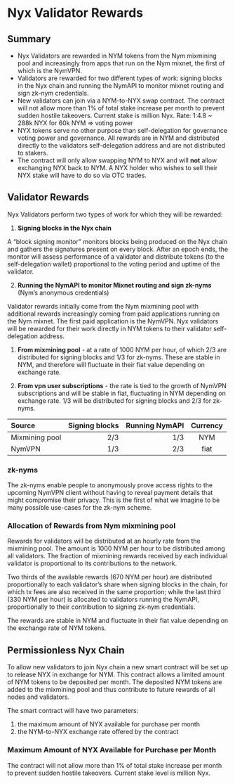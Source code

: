 # Nyx Validator Rewards

## Summary

* Nyx Validators are rewarded in NYM tokens from the Nym mixmining pool and increasingly from apps that run on the Nym mixnet, the first of which is the NymVPN.
* Validators are rewarded for two different types of work: signing blocks in the Nyx chain and running the NymAPI to monitor mixnet routing and sign zk-nym credentials.
* New validators can join via a NYM-to-NYX swap contract. The contract will not allow more than 1% of total stake increase per month to prevent sudden hostile takeovers. Current stake is <!-- cmdrun ../scripts/nyx-total-stake.sh --> million Nyx. Rate: 1:4.8 ~ 288k NYX for 60k NYM => <!-- cmdrun ../scripts/nyx-percent-stake.sh --> voting power
* NYX tokens serve no other purpose than self-delegation for governance voting power and governance. All rewards are in NYM and distributed directly to the validators self-delegation address and are not distributed to stakers.
* The contract will only allow swapping NYM to NYX and will **not** allow exchanging NYX back to NYM. A NYX holder who wishes to sell their NYX stake will have to do so via OTC trades.

## Validator Rewards

Nyx Validators perform two types of work for which they will be rewarded:

1. **Signing blocks in the Nyx chain**

A “block signing monitor" monitors blocks being produced on the Nyx chain and gathers the signatures present on every block. After an epoch ends, the monitor will assess performance of a validator and distribute tokens (to the self-delegation wallet) proportional to the voting period and uptime of the validator.

2. **Running the NymAPI to monitor Mixnet routing and sign zk-nyms** (Nym’s anonymous credentials)

Validator rewards initially come from the Nym mixmining pool with additional rewards increasingly coming from paid applications running on the Nym mixnet. The first paid application is the NymVPN. Nyx validators will be rewarded for their work directly in NYM tokens to their validator self-delegation address.

1. **From mixmining pool** - at a rate of 1000 NYM per hour, of which 2/3 are distributed for signing blocks and 1/3 for zk-nyms. These are stable in NYM, and therefore will fluctuate in their fiat value depending on exchange rate.

2. **From vpn user subscriptions** - the rate is tied to the growth of NymVPN subscriptions and will be stable in fiat, fluctuating in NYM depending on exchange rate. 1/3 will be distributed for signing blocks and 2/3 for zk-nyms. 

| Source         | Signing blocks | Running NymAPI | Currency |
| :--            | --:           | --:    | :---:    |
| Mixmining pool | 2/3           | 1/3    | NYM      |
| NymVPN         | 1/3           | 2/3    | fiat     |

### zk-nyms

The zk-nyms enable people to anonymously prove access rights to the upcoming NymVPN client without having to reveal payment details that might compromise their privacy. This is the first of what we imagine to be many possible use-cases for the zk-nym scheme.

### Allocation of Rewards from Nym mixmining pool

Rewards for validators will be distributed at an hourly rate from the mixmining pool. The amount is 1000 NYM per hour to be distributed among all validators. The fraction of mixmining rewards received by each individual validator is proportional to its contributions to the network.

Two thirds of the available rewards (670 NYM per hour) are distributed proportionally to each validator’s share when signing blocks in the chain, for which tx fees are also received in the same proportion; while the last third (330 NYM per hour) is allocated to validators running the NymAPI, proportionally to their contribution to signing zk-nym credentials.

The rewards are stable in NYM and fluctuate in their fiat value depending on the exchange rate of NYM tokens.

## Permissionless Nyx Chain

To allow new validators to join Nyx chain a new smart contract will be set up to release NYX in exchange for NYM. This contract allows a limited amount of NYM tokens to be deposited per month. The deposited NYM tokens are added to the mixmining pool and thus contribute to future rewards of all nodes and validators.

The smart contract will have two parameters:

1. the maximum amount of NYX available for purchase per month
2. the NYM-to-NYX exchange rate offered by the contract

### Maximum Amount of NYX Available for Purchase per Month

The contract will not allow more than 1% of total stake increase per month to prevent sudden hostile takeovers. Current stake level is <!-- cmdrun ../scripts/nyx-total-stake.sh --> million Nyx.
